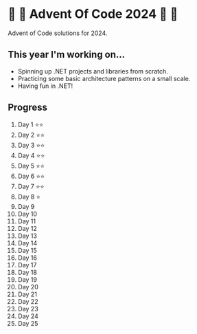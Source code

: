 # 🎁 🎄 Advent Of Code 2024 🎄 🎁

Advent of Code solutions for 2024.

## This year I'm working on...

- Spinning up .NET projects and libraries from scratch.
- Practicing some basic architecture patterns on a small scale.
- Having fun in .NET!

## Progress

1. Day 1 ⭐⭐
2. Day 2 ⭐⭐
3. Day 3 ⭐⭐
4. Day 4 ⭐⭐
5. Day 5 ⭐⭐
6. Day 6 ⭐⭐
7. Day 7 ⭐⭐
8. Day 8 ⭐
9. Day 9
10. Day 10
11. Day 11
12. Day 12
13. Day 13
14. Day 14
15. Day 15
16. Day 16
17. Day 17
18. Day 18
19. Day 19
20. Day 20
21. Day 21
22. Day 22
23. Day 23
24. Day 24
25. Day 25
